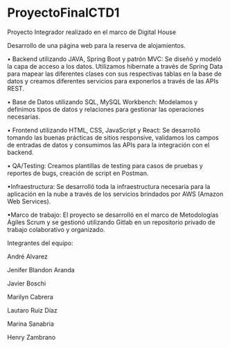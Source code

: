 # ProyectoFinalCTD1

Proyecto Integrador realizado en el marco de Digital House

Desarrollo de una página web para la reserva de alojamientos.

• Backend utilizando JAVA, Spring Boot y patrón MVC:
Se diseñó y modeló la capa de acceso a los datos. Utilizamos hibernate a través de Spring Data para mapear las diferentes clases con sus respectivas tablas en la base de datos y creamos diferentes servicios para exponerlos a través de las APIs REST.

• Base de Datos utilizando SQL, MySQL Workbench:
Modelamos y definimos tipos de datos y relaciones para gestionar las operaciones necesarias.

• Frontend utilizando HTML, CSS, JavaScript y React:
Se desarrolló tomando las buenas prácticas de sitios responsive, validamos los campos de entradas de datos y consumimos las APIs para la integración con el backend.

• QA/Testing:
Creamos plantillas de testing para casos de pruebas y reportes de bugs, creación de script en Postman.

•Infraestructura:
 Se desarrolló toda la infraestructura necesaria para la aplicación en la nube a través de los servicios brindados por AWS (Amazon Web Services).

•Marco de trabajo:
El proyecto se desarrolló en el marco de Metodologías Ágiles Scrum y se gestionó utilizando Gitlab en un repositorio privado de trabajo colaborativo y organizado.


Integrantes del equipo:

André Alvarez

Jenifer Blandon Aranda

Javier Boschi

Marilyn Cabrera

Lautaro Ruiz Díaz

Marina Sanabria

Henry Zambrano
